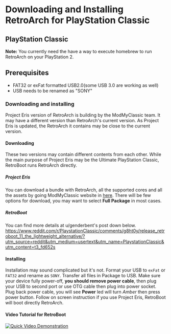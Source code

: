 # Downloading and Installing RetroArch for PlayStation Classic

## PlayStation Classic

**Note:** You currently need the have a way to execute homebrew to run RetroArch on your PlayStation 2.

## Prerequisites

- FAT32 or exFat formatted USB2.0(some USB 3.0 are working as well)
- USB needs to be renamed as "SONY"

### Downloading and installing

Project Eris version of RetroArch is building by the ModMyClassic team. It may have a different version than RetroArch's current version. As Project Eris is updated, the RetroArch it contains may be close to the current version.

#### Downloading

These two versions may contain different contents from each other. While the main purpose of Project Eris may be the Ultimate PlayStation Classic, RetroBoot runs RetroArch directly.

##### Project Eris

You can download a bundle with RetroArch, all the supported cores and all the assets by going ModMyClassic website in [here](https://modmyclassic.com/project-eris/). There will be few options for download, you may want to select **Full Package** in most cases. 

##### RetroBoot

You can find more details at u/genderbent's post down below.
https://www.reddit.com/r/PlaystationClassic/comments/g8ht0y/release_retroboot_11_the_lightweight_alternative/?utm_source=reddit&utm_medium=usertext&utm_name=PlaystationClassic&utm_content=t3_fd652s

#### Installing

Installation may sound complicated but it's not. Format your USB to `exFat` or `FAT32` and rename as `SONY`. Transfer all files in Package to USB. Make sure your device fully power-off, **you should remove power cable**, then plug your USB to second port or use OTG cable then plug into power socket. Plug back power cable, you will see **Power** led will turn *Amber* then press power button. Follow on screen instruction if you use Project Eris, RetroBoot will boot directly RetroArch.

#### Video Tutorial for RetroBoot

[![Quick Video Demonstration](https://i.ytimg.com/vi/qwL-H0-K4Wo/hqdefault.jpg)](https://www.youtube.com/watch?v=qwL-H0-K4Wo)